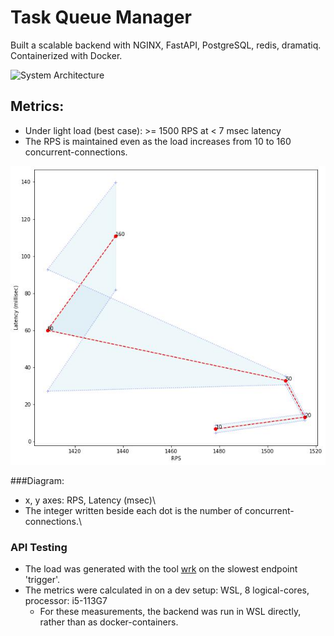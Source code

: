 # Task Queue Manager

Built a scalable backend with NGINX, FastAPI, PostgreSQL, redis, dramatiq. Containerized with Docker.

![System Architecture](img/sys_arch.jpg)
## Metrics:
- Under light load (best case): >= 1500 RPS at < 7 msec latency
- The RPS is maintained even as the load increases from 10 to 160 concurrent-connections.

![Metrics : Latency vs RPS](img/metrics.jpg)

###Diagram:
- x, y axes: RPS, Latency (msec)\
- The integer written beside each dot is the number of concurrent-connections.\

### API Testing
- The load was generated with the tool [wrk](https://github.com/wg/wrk) on the slowest endpoint 'trigger'.
- The metrics were calculated in on a dev setup: WSL, 8 logical-cores, processor: i5-113G7
  - For these measurements, the backend was run in WSL directly, rather than as docker-containers.
